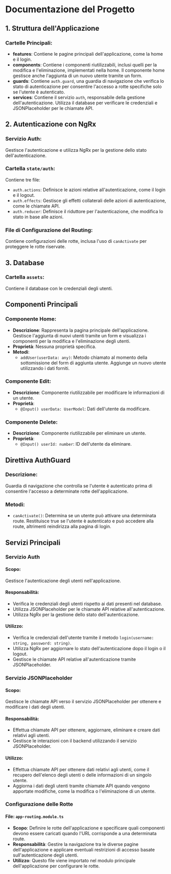 # Documentazione del Progetto

## 1. Struttura dell'Applicazione

### Cartelle Principali:
- **features**: Contiene le pagine principali dell'applicazione, come la home e il login.
- **components**: Contiene i componenti riutilizzabili, inclusi quelli per la modifica e l'eliminazione, implementati nella home. Il componente home gestisce anche l'aggiunta di un nuovo utente tramite un form.
- **guards**: Contiene `auth.guard`, una guardia di navigazione che verifica lo stato di autenticazione per consentire l'accesso a rotte specifiche solo se l'utente è autenticato.
- **services**: Contiene il servizio `auth`, responsabile della gestione dell'autenticazione. Utilizza il database per verificare le credenziali e JSONPlaceholder per le chiamate API.

## 2. Autenticazione con NgRx

### Servizio Auth:
Gestisce l'autenticazione e utilizza NgRx per la gestione dello stato dell'autenticazione.

### Cartella `state/auth`:
Contiene tre file:
- `auth.actions`: Definisce le azioni relative all'autenticazione, come il login e il logout.
- `auth.effects`: Gestisce gli effetti collaterali delle azioni di autenticazione, come le chiamate API.
- `auth.reducer`: Definisce il riduttore per l'autenticazione, che modifica lo stato in base alle azioni.

### File di Configurazione del Routing:
Contiene configurazioni delle rotte, inclusa l'uso di `canActivate` per proteggere le rotte riservate.

## 3. Database

### Cartella `assets`:
Contiene il database con le credenziali degli utenti.

## Componenti Principali

### Componente Home:
- **Descrizione**: Rappresenta la pagina principale dell'applicazione. Gestisce l'aggiunta di nuovi utenti tramite un form e visualizza i componenti per la modifica e l'eliminazione degli utenti.
- **Proprietà**: Nessuna proprietà specifica.
- **Metodi**:
  - `addUser(userData: any)`: Metodo chiamato al momento della sottomissione del form di aggiunta utente. Aggiunge un nuovo utente utilizzando i dati forniti.

### Componente Edit:
- **Descrizione**: Componente riutilizzabile per modificare le informazioni di un utente.
- **Proprietà**:
  - `@Input() userData: UserModel`: Dati dell'utente da modificare.

### Componente Delete:
- **Descrizione**: Componente riutilizzabile per eliminare un utente.
- **Proprietà**:
  - `@Input() userId: number`: ID dell'utente da eliminare.

## Direttiva AuthGuard

### Descrizione:
Guardia di navigazione che controlla se l'utente è autenticato prima di consentire l'accesso a determinate rotte dell'applicazione.

### Metodi:
- `canActivate()`: Determina se un utente può attivare una determinata route. Restituisce true se l'utente è autenticato e può accedere alla route, altrimenti reindirizza alla pagina di login.

## Servizi Principali

### Servizio Auth

#### Scopo:
Gestisce l'autenticazione degli utenti nell'applicazione.

#### Responsabilità:
- Verifica le credenziali degli utenti rispetto ai dati presenti nel database.
- Utilizza JSONPlaceholder per le chiamate API relative all'autenticazione.
- Utilizza NgRx per la gestione dello stato dell'autenticazione.

#### Utilizzo:
- Verifica le credenziali dell'utente tramite il metodo `login(username: string, password: string)`.
- Utilizza NgRx per aggiornare lo stato dell'autenticazione dopo il login o il logout.
- Gestisce le chiamate API relative all'autenticazione tramite JSONPlaceholder.

### Servizio JSONPlaceholder

#### Scopo:
Gestisce le chiamate API verso il servizio JSONPlaceholder per ottenere e modificare i dati degli utenti.

#### Responsabilità:
- Effettua chiamate API per ottenere, aggiornare, eliminare e creare dati relativi agli utenti.
- Gestisce le interazioni con il backend utilizzando il servizio JSONPlaceholder.

#### Utilizzo:
- Effettua chiamate API per ottenere dati relativi agli utenti, come il recupero dell'elenco degli utenti o delle informazioni di un singolo utente.
- Aggiorna i dati degli utenti tramite chiamate API quando vengono apportate modifiche, come la modifica o l'eliminazione di un utente.

### Configurazione delle Rotte

#### File: `app-routing.module.ts`
- **Scopo**: Definire le rotte dell'applicazione e specificare quali componenti devono essere caricati quando l'URL corrisponde a una determinata route.
- **Responsabilità**: Gestire la navigazione tra le diverse pagine dell'applicazione e applicare eventuali restrizioni di accesso basate sull'autenticazione degli utenti.
- **Utilizzo**: Questo file viene importato nel modulo principale dell'applicazione per configurare le rotte.

